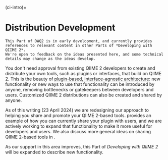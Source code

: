 (ci-intro)=
# Distribution Development

```{note}
This Part of DWQ2 is in early development, and currently provides references to relevant content in other Parts of *Developing with QIIME 2*.
We're open to feedback on the ideas presented here, and some technical details may change as the ideas develop.
```

You don't need approval from existing QIIME 2 developers to create and distribute your own tools, such as plugins or interfaces, that build on QIIME 2.
This is the beauty of [plugin-based, interface-agnostic architecture](q2-architecture-overview): new functionality or new ways to use that functionality can be introduced by anyone, removing bottlenecks or gatekeepers between developers and users.
Customized QIIME 2 distributions can also be created and shared by anyone.

As of this writing (23 April 2024) we are redesigning our approach to helping you share and promote your QIIME 2-based tools.
[](share-on-github) provides an example of how you can currently share your plugin with users, and we are actively working to expand that functionality to make it more useful for developers and users.
We also discuss more general ideas on sharing QIIME 2-based tools in [](plugin-how-to-publicize).

As our support in this area improves, this Part of *Developing with QIIME 2* will be expanded to describe new functionality.
